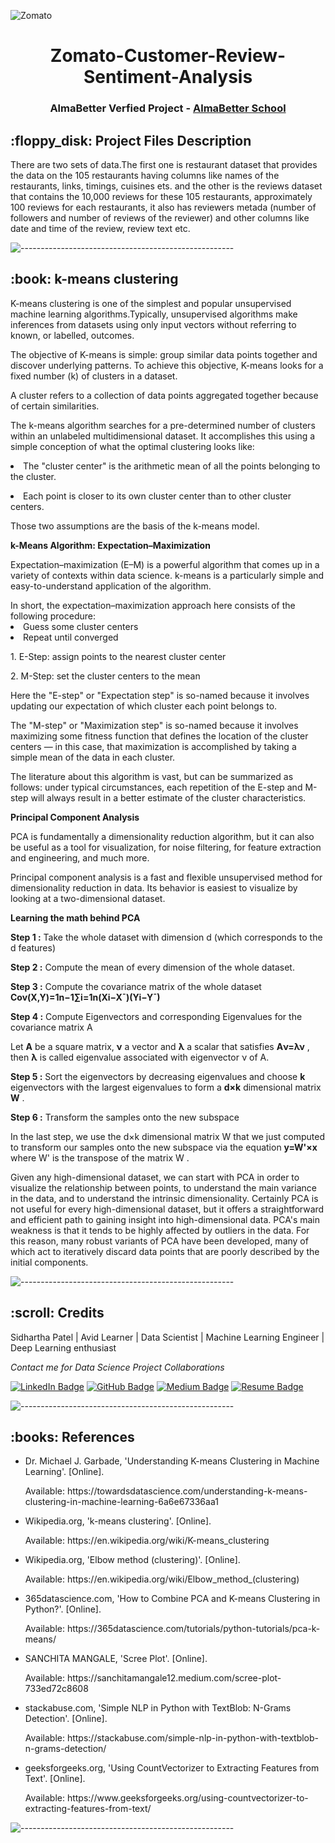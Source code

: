 ![Zomato](https://user-images.githubusercontent.com/88651007/147449497-8017fd17-e8eb-469f-952b-7ad7d435ec38.png)
<h1 align="center"> Zomato-Customer-Review-Sentiment-Analysis </h1>
<h3 align="center"> AlmaBetter Verfied Project - <a href="https://www.almabetter.com/"> AlmaBetter School </a> </h5>
<h2> :floppy_disk: Project Files Description</h2>
<p>There are two sets of data.The first one is restaurant dataset that provides the data on the 105 restaurants having columns like names of the restaurants, links, timings, cuisines ets. and the other is the reviews dataset that contains the 10,000 reviews for these 105 restaurants, approximately 100 reviews for each restaurants, it also has reviewers metada (number of followers and number of reviews of the reviewer) and other columns like date and time of the review, review text etc.</p>

![-----------------------------------------------------](https://raw.githubusercontent.com/andreasbm/readme/master/assets/lines/rainbow.png)

<h2> :book: k-means clustering</h2>
<p>K-means clustering is one of the simplest and popular unsupervised machine learning algorithms.Typically, unsupervised algorithms make inferences from datasets using only input vectors without referring to known, or labelled, outcomes.</p>
<p>The objective of K-means is simple: group similar data points together and discover underlying patterns. To achieve this objective, K-means looks for a fixed number (k) of clusters in a dataset.</p>
<p>A cluster refers to a collection of data points aggregated together because of certain similarities.</p>
<p>The k-means algorithm searches for a pre-determined number of clusters within an unlabeled multidimensional dataset. It accomplishes this using a simple conception of what the optimal clustering looks like:</p>
<p><li>The "cluster center" is the arithmetic mean of all the points belonging to the cluster.</li></p>
<p><li>Each point is closer to its own cluster center than to other cluster centers.</li></p>
<p>Those two assumptions are the basis of the k-means model.</p>
<b><p>k-Means Algorithm: Expectation–Maximization</b></p>
<p>Expectation–maximization (E–M) is a powerful algorithm that comes up in a variety of contexts within data science. k-means is a particularly simple and easy-to-understand application of the algorithm.</p>
In short, the expectation–maximization approach here consists of the following procedure:
<li>Guess some cluster centers</li>
<li>Repeat until converged</li>
    <p>1. E-Step: assign points to the nearest cluster center</p>
    <p>2. M-Step: set the cluster centers to the mean</p>
    
<p>Here the "E-step" or "Expectation step" is so-named because it involves updating our expectation of which cluster each point belongs to.</p>
<p>The "M-step" or "Maximization step" is so-named because it involves maximizing some fitness function that defines the location of the cluster centers — in this case, that maximization is accomplished by taking a simple mean of the data in each cluster.</p>
<p>The literature about this algorithm is vast, but can be summarized as follows: under typical circumstances, each repetition of the E-step and M-step will always result in a better estimate of the cluster characteristics.</P>

<b><p>Principal Component Analysis</b></p>
<p>PCA is fundamentally a dimensionality reduction algorithm, but it can also be useful as a tool for visualization, for noise filtering, for feature extraction and engineering, and much more.</p>
<p>Principal component analysis is a fast and flexible unsupervised method for dimensionality reduction in data. Its behavior is easiest to visualize by looking at a two-dimensional dataset.</p>

<b><p>Learning the math behind PCA</b></p>
<b><p>Step 1 :</b> Take the whole dataset with dimension  d  (which corresponds to the  d  features)</p>
<p><b>Step 2 :</b> Compute the mean of every dimension of the whole dataset.</p>
<p><b>Step 3 :</b> Compute the covariance matrix of the whole dataset
  <b>Cov(X,Y)=1n−1∑i=1n(Xi−X¯)(Yi−Y¯)</b></p> 
<b><p>Step 4 :</b> Compute Eigenvectors and corresponding Eigenvalues for the covariance matrix A</p>
</p>Let <b>A</b> be a square matrix, <b>ν</b> a vector and <b>λ</b> a scalar that satisfies  <b>Aν=λν</b> , then <b>λ</b> is called eigenvalue associated with eigenvector ν of A.</p>
<b><p>Step 5 :</b> Sort the eigenvectors by decreasing eigenvalues and choose <b>k</b> eigenvectors with the largest eigenvalues to form a <b>d×k</b> dimensional matrix <b>W</b> .</p>
<b><p>Step 6 :</b> Transform the samples onto the new subspace</p>
<p>In the last step, we use the  d×k  dimensional matrix  W  that we just computed to transform our samples onto the new subspace via the equation  <b>y=W'×x</b>  where  W'  is the transpose of the matrix  W .</p>
<p>Given any high-dimensional dataset, we can start with PCA in order to visualize the relationship between points, to understand the main variance in the data, and to understand the intrinsic dimensionality.
Certainly PCA is not useful for every high-dimensional dataset, but it offers a straightforward and efficient path to gaining insight into high-dimensional data.
PCA's main weakness is that it tends to be highly affected by outliers in the data. For this reason, many robust variants of PCA have been developed, many of which act to iteratively discard data points that are poorly described by the initial components.</p>

![-----------------------------------------------------](https://raw.githubusercontent.com/andreasbm/readme/master/assets/lines/rainbow.png)

<!-- CREDITS -->
<h2 id="credits"> :scroll: Credits</h2>

Sidhartha Patel | Avid Learner | Data Scientist | Machine Learning Engineer | Deep Learning enthusiast

<p> <i> Contact me for Data Science Project Collaborations</i></p>


[![LinkedIn Badge](https://img.shields.io/badge/LinkedIn-0077B5?style=for-the-badge&logo=linkedin&logoColor=white)](www.linkedin.com/in/sidpatel96)
[![GitHub Badge](https://img.shields.io/badge/GitHub-100000?style=for-the-badge&logo=github&logoColor=white)](https://github.com/SIDPATEL-9496)
[![Medium Badge](https://img.shields.io/badge/Medium-1DA1F2?style=for-the-badge&logo=medium&logoColor=white)](	https://medium.com/@sidharthap1996)
[![Resume Badge](https://img.shields.io/badge/resume-0077B5?style=for-the-badge&logo=resume&logoColor=white)](https://drive.google.com/file/d/1FzoVHxqus-tCxejkEy6VMEbcqzTVQuST/view?usp=sharing)


![-----------------------------------------------------](https://raw.githubusercontent.com/andreasbm/readme/master/assets/lines/rainbow.png)

<h2> :books: References</h2>
<ul>
  <li><p>Dr. Michael J. Garbade, 'Understanding K-means Clustering in Machine Learning'. [Online].</p>
      <p>Available: https://towardsdatascience.com/understanding-k-means-clustering-in-machine-learning-6a6e67336aa1</p>
  </li>
  <li><p>Wikipedia.org, 'k-means clustering'. [Online].</p>
      <p>Available: https://en.wikipedia.org/wiki/K-means_clustering</p>
  </li>
  <li><p>Wikipedia.org, 'Elbow method (clustering)'. [Online].</p>
      <p>Available: https://en.wikipedia.org/wiki/Elbow_method_(clustering)</p>
  </li>
  <li><p>365datascience.com, 'How to Combine PCA and K-means Clustering in Python?'. [Online].</p>
      <p>Available: https://365datascience.com/tutorials/python-tutorials/pca-k-means/</p>
  </li>
  <li><p>SANCHITA MANGALE, 'Scree Plot'. [Online].</p>
      <p>Available: https://sanchitamangale12.medium.com/scree-plot-733ed72c8608</p>
  </li>
  <li><p>stackabuse.com, 'Simple NLP in Python with TextBlob: N-Grams Detection'. [Online].</p>
      <p>Available: https://stackabuse.com/simple-nlp-in-python-with-textblob-n-grams-detection/</p>
  </li>
  <li><p>geeksforgeeks.org, 'Using CountVectorizer to Extracting Features from Text'. [Online].</p>
      <p>Available: https://www.geeksforgeeks.org/using-countvectorizer-to-extracting-features-from-text/</p>
  </li>
</ul>

![-----------------------------------------------------](https://raw.githubusercontent.com/andreasbm/readme/master/assets/lines/rainbow.png)
